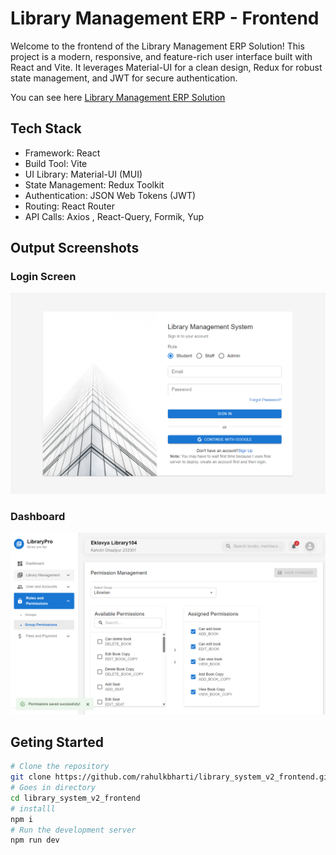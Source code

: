 # Library Management ERP - Frontend

Welcome to the frontend of the Library Management ERP Solution! This project is a modern, responsive, and feature-rich user interface built with React and Vite. It leverages Material-UI for a clean design, Redux for robust state management, and JWT for secure authentication.

You can see here [Library Management ERP Solution](https://library-management-erp-solution.onrender.com)

## Tech Stack

- Framework: React
- Build Tool: Vite
- UI Library: Material-UI (MUI)
- State Management: Redux Toolkit
- Authentication: JSON Web Tokens (JWT)
- Routing: React Router
- API Calls: Axios , React-Query, Formik, Yup

## Output Screenshots

### Login Screen

![Login Screen](./docs/screenshots/login.png)

### Dashboard

![Permission Page](./docs/screenshots/permission.png)

## Geting Started

```bash
# Clone the repository
git clone https://github.com/rahulkbharti/library_system_v2_frontend.git
# Goes in directory
cd library_system_v2_frontend
# installl
npm i
# Run the development server
npm run dev
```
